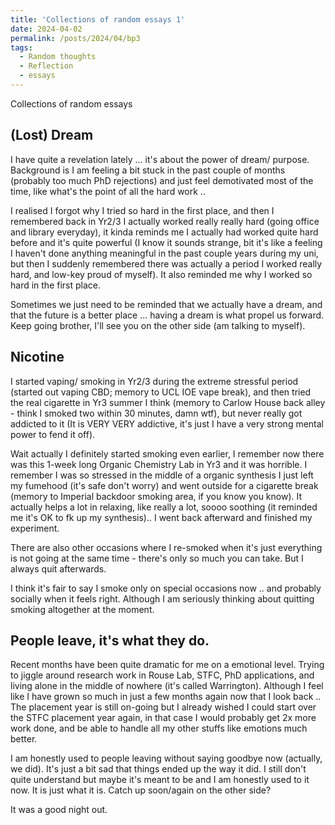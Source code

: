 ```yaml
---
title: 'Collections of random essays 1'
date: 2024-04-02
permalink: /posts/2024/04/bp3
tags:
  - Random thoughts
  - Reflection
  - essays
---
```


Collections of random essays

(Lost) Dream
------

I have quite a revelation lately ... it's about the power of dream/ purpose. Background is I am feeling a bit stuck in the past couple of months (probably too much PhD rejections) and just feel demotivated most of the time, like what's the point of all the hard work .. 

I realised I forgot why I tried so hard in the first place, and then I remembered back in Yr2/3 I actually worked really really hard (going office and library everyday), it kinda reminds me I actually had worked quite hard before and it's quite powerful (I know it sounds strange, bit it's like a feeling I haven't done anything meaningful in the past couple years during my uni, but then I suddenly remembered there was actually a period I worked really hard, and low-key proud of myself). It also reminded me why I worked so hard in the first place.

Sometimes we just need to be reminded that we actually have a dream, and that the future is a better place ... having a dream is what propel us forward. Keep going brother, I'll see you on the other side (am talking to myself).

Nicotine
------

I started vaping/ smoking in Yr2/3 during the extreme stressful period (started out vaping CBD; memory to UCL IOE vape break), and then tried the real cigarette in Yr3 summer I think (memory to Carlow House back alley - think I smoked two within 30 minutes, damn wtf), but never really got addicted to it (It is VERY VERY addictive, it's just I have a very strong mental power to fend it off).

Wait actually I definitely started smoking even earlier, I remember now there was this 1-week long Organic Chemistry Lab in Yr3 and it was horrible. I remember I was so stressed in the middle of a organic synthesis I just left my fumehood (it's safe don't worry) and went outside for a cigarette break (memory to Imperial backdoor smoking area, if you know you know). It actually helps a lot in relaxing, like really a lot, soooo soothing (it reminded me it's OK to fk up my synthesis).. I went back afterward and finished my experiment. 

There are also other occasions where I re-smoked when it's just everything is not going at the same time - there's only so much you can take. But I always quit afterwards.

I think it's fair to say I smoke only on special occasions now .. and probably socially when it feels right. Although I am seriously thinking about quitting smoking altogether at the moment.


People leave, it's what they do.
------

Recent months have been quite dramatic for me on a emotional level. Trying to jiggle around research work in Rouse Lab, STFC, PhD applications, and living alone in the middle of nowhere (it's called Warrington). Although I feel like I have grown so much in just a few months again now that I look back .. The placement year is still on-going but I already wished I could start over the STFC placement year again, in that case I would probably get 2x more work done, and be able to handle all my other stuffs like emotions much better.

I am honestly used to people leaving without saying goodbye now (actually, we did). It's just a bit sad that things ended up the way it did. I still don't quite understand but maybe it's meant to be and I am honestly used to it now. It is just what it is. Catch up soon/again on the other side?

It was a good night out. 





